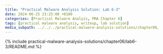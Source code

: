 ```yaml
---
title: "Practical Malware Analysis Solution: Lab 6-3"
date: 2024-06-25 23:25:00 +0100
categories: [Practical Malware Analyis, PMA Chapter 6]
tags: [practical malware analysis, writeup, lab solution]
media_subpath: ../../../practical-malware-analysis-solutions/chapter06/lab6-3
---
```


{% include practical-malware-analysis-solutions/chapter06/lab6-3/README.md %}